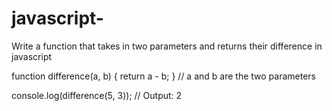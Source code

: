 # javascript-
Write a function that takes in two parameters and returns their difference in javascript

function difference(a, b) {
  return a - b;
}  // a and b are the two parameters

console.log(difference(5, 3)); // Output: 2
